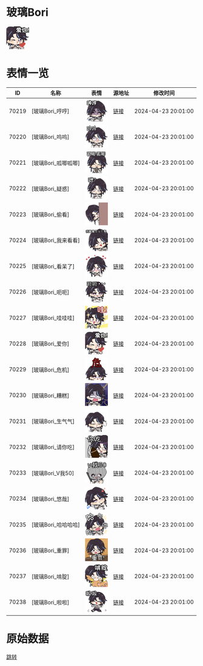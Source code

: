 # 玻璃Bori

<img src="./cover.png" height="60" alt="cover" />

# 表情一览

|ID|名称|表情|源地址|修改时间|
|----|----|----|----|----|
|70219|[玻璃Bori_哼哼]|<img src="./pic/070219_%5B玻璃Bori_哼哼%5D.png" height="60" alt="哼哼"/>|[链接](https://i0.hdslb.com/bfs/garb/51438d578f66404fe250bc904af217df641106b3.png)|2024-04-23 20:01:00|
|70220|[玻璃Bori_呜呜]|<img src="./pic/070220_%5B玻璃Bori_呜呜%5D.png" height="60" alt="呜呜"/>|[链接](https://i0.hdslb.com/bfs/garb/1c3b241309d08bab8a88bbf340a9a80ae65f4186.png)|2024-04-23 20:01:00|
|70221|[玻璃Bori_呱唧呱唧]|<img src="./pic/070221_%5B玻璃Bori_呱唧呱唧%5D.png" height="60" alt="呱唧呱唧"/>|[链接](https://i0.hdslb.com/bfs/garb/6eb42d0505868e38e318719a0046c129f94b7ef0.png)|2024-04-23 20:01:00|
|70222|[玻璃Bori_疑惑]|<img src="./pic/070222_%5B玻璃Bori_疑惑%5D.png" height="60" alt="疑惑"/>|[链接](https://i0.hdslb.com/bfs/garb/30ae9d66043dd05418fc5616f69502e51b0b7193.png)|2024-04-23 20:01:00|
|70223|[玻璃Bori_偷看]|<img src="./pic/070223_%5B玻璃Bori_偷看%5D.png" height="60" alt="偷看"/>|[链接](https://i0.hdslb.com/bfs/garb/c35ca581215e41593d3b387ca7da5642070d3d00.png)|2024-04-23 20:01:00|
|70224|[玻璃Bori_我来看看]|<img src="./pic/070224_%5B玻璃Bori_我来看看%5D.png" height="60" alt="我来看看"/>|[链接](https://i0.hdslb.com/bfs/garb/d40e40288d778ceed63bfd1fe2160cf079418aa6.png)|2024-04-23 20:01:00|
|70225|[玻璃Bori_看呆了]|<img src="./pic/070225_%5B玻璃Bori_看呆了%5D.png" height="60" alt="看呆了"/>|[链接](https://i0.hdslb.com/bfs/garb/a2cab5b80c4fc892c3cbe1f6d472968410133381.png)|2024-04-23 20:01:00|
|70226|[玻璃Bori_呃呃]|<img src="./pic/070226_%5B玻璃Bori_呃呃%5D.png" height="60" alt="呃呃"/>|[链接](https://i0.hdslb.com/bfs/garb/22dbe0b1666d7917f11de42633cc6bcbaf4c8a76.png)|2024-04-23 20:01:00|
|70227|[玻璃Bori_哇哇哇]|<img src="./pic/070227_%5B玻璃Bori_哇哇哇%5D.png" height="60" alt="哇哇哇"/>|[链接](https://i0.hdslb.com/bfs/garb/9d2aa1d124abc21f11ce743af4e3e31e6efe5879.png)|2024-04-23 20:01:00|
|70228|[玻璃Bori_爱你]|<img src="./pic/070228_%5B玻璃Bori_爱你%5D.png" height="60" alt="爱你"/>|[链接](https://i0.hdslb.com/bfs/garb/e56814df276d75481aefaa273ac2019269f90ce5.png)|2024-04-23 20:01:00|
|70229|[玻璃Bori_危机]|<img src="./pic/070229_%5B玻璃Bori_危机%5D.png" height="60" alt="危机"/>|[链接](https://i0.hdslb.com/bfs/garb/b9ecb5deba8dd57e7a5fc1f2ff572d1f4d314153.png)|2024-04-23 20:01:00|
|70230|[玻璃Bori_糟糕]|<img src="./pic/070230_%5B玻璃Bori_糟糕%5D.png" height="60" alt="糟糕"/>|[链接](https://i0.hdslb.com/bfs/garb/8dd197484d9a3a536b708b5f9576dfaca562fbb4.png)|2024-04-23 20:01:00|
|70231|[玻璃Bori_生气气]|<img src="./pic/070231_%5B玻璃Bori_生气气%5D.png" height="60" alt="生气气"/>|[链接](https://i0.hdslb.com/bfs/garb/86f24b59a1f0b3291483b7cedd628b8b30f1843f.png)|2024-04-23 20:01:00|
|70232|[玻璃Bori_请你吃]|<img src="./pic/070232_%5B玻璃Bori_请你吃%5D.png" height="60" alt="请你吃"/>|[链接](https://i0.hdslb.com/bfs/garb/0ca477193b5e72eabbb2528b029f293e05a01529.png)|2024-04-23 20:01:00|
|70233|[玻璃Bori_V我50]|<img src="./pic/070233_%5B玻璃Bori_V我50%5D.png" height="60" alt="V我50"/>|[链接](https://i0.hdslb.com/bfs/garb/193d6135c7d915e8a6106f81b6eb2afe12583709.png)|2024-04-23 20:01:00|
|70234|[玻璃Bori_悠哉]|<img src="./pic/070234_%5B玻璃Bori_悠哉%5D.png" height="60" alt="悠哉"/>|[链接](https://i0.hdslb.com/bfs/garb/a7295f93b0af1ba7cdf0a80fdccebf43c09f3c6a.png)|2024-04-23 20:01:00|
|70235|[玻璃Bori_哈哈哈哈]|<img src="./pic/070235_%5B玻璃Bori_哈哈哈哈%5D.png" height="60" alt="哈哈哈哈"/>|[链接](https://i0.hdslb.com/bfs/garb/17f3e8d9d4a7038ad0c1dd17837e4fef73f17141.png)|2024-04-23 20:01:00|
|70236|[玻璃Bori_重罪]|<img src="./pic/070236_%5B玻璃Bori_重罪%5D.png" height="60" alt="重罪"/>|[链接](https://i0.hdslb.com/bfs/garb/fd07df7ab025762a9f6a8bbdf431e6bd2f0216c9.png)|2024-04-23 20:01:00|
|70237|[玻璃Bori_啃腚]|<img src="./pic/070237_%5B玻璃Bori_啃腚%5D.png" height="60" alt="啃腚"/>|[链接](https://i0.hdslb.com/bfs/garb/a848f52f82b9185f98d9827ea8a8340a5d925c69.png)|2024-04-23 20:01:00|
|70238|[玻璃Bori_啦啦]|<img src="./pic/070238_%5B玻璃Bori_啦啦%5D.png" height="60" alt="啦啦"/>|[链接](https://i0.hdslb.com/bfs/garb/939a696406207928944cc37a6ddda18bfe078060.png)|2024-04-23 20:01:00|

# 原始数据

[跳转](./raw.json)


